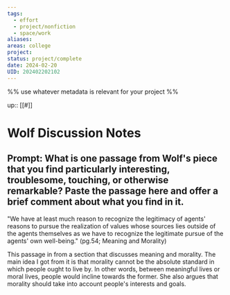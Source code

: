 ```yaml
---
tags:
  - effort
  - project/nonfiction
  - space/work
aliases: 
areas: college
project: 
status: project/complete
date: 2024-02-20
UID: 202402202102
---
```


%%
use whatever metadata is relevant for your project
%%

up:: [[#]]

# Wolf Discussion Notes

## Prompt: What is one passage from Wolf's piece that you find particularly interesting, troublesome, touching, or otherwise remarkable? Paste the passage here and offer a brief comment about what you find in it.

"We have at least much reason to recognize the legitimacy of agents' reasons to pursue the realization of values whose sources lies outside of the agents themselves as we have to recognize the legitimate pursue of the agents' own well-being." (pg.54; Meaning and Morality)

This passage in from a section that discusses meaning and morality. The main idea I got from it is that morality cannot be the absolute standard in which people ought to live by. In other words, between meaningful lives or moral lives, people would incline towards the former. She also argues that morality should take into account people's interests and goals.